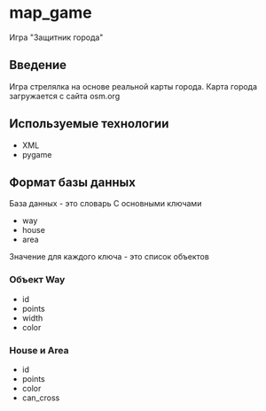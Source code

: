 # map_game
Игра "Защитник города"

## Введение

Игра стрелялка на основе реальной карты города.
Карта города загружается с сайта osm.org

## Используемые технологии

* XML
* pygame

## Формат базы данных

База данных - это словарь
С основными ключами

* way
* house
* area

Значение для каждого ключа - это список объектов

### Объект Way
 
* id
* points
* width
* color

### House и Area

* id
* points
* color
* can_cross